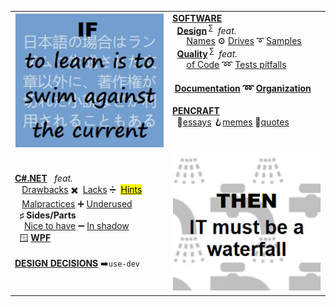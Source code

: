<table> 
 <tr valign="top">
    <td width="50%">
      <picture><img src="README+/_rsc/_img/memes/learn_is_swim.jpg" alt="If to learn is to swim against the current ..." /><picture>
    </td><td width="50%">
     <a href="README+/software/ArcDeco"><b>SOFTWARE</b></a><br/>
     &nbsp;&nbsp;<a href="README+/software/design/"><b>Design</b></a>&thinsp;<sup>∑</sup>&nbsp;&nbsp;<i>feat.</i>
          <br />
     &nbsp;&nbsp;&nbsp;&nbsp;&nbsp;&nbsp;<a href="README+/software/design/names">Names</a>
     ⚙️
      <a href="README+/software/design/drive/">Drives</a>
     ➰
     <a href="README+/software/design/samples">Samples</a><br/>
     &nbsp;&nbsp;<a href="README+/software/QA/"><b>Quality</b></a>&thinsp;<sup>∑</sup>&nbsp;&nbsp;<i>feat.</i>
          <br />
      &nbsp;&nbsp;&nbsp;&nbsp;&nbsp;&nbsp;<a href="README+/software/QA/README+/code-quality.md">of Code</a> 
    ➿
     <a href="README+/software/QA/README+/tests-pitfalls.md">Tests pitfalls</a>    
          <h4>
     &nbsp;<a href="README+/software/docu"><b>Documentation</b></a>
     ➿
     <a href="README+/software/mngmnt"><b>Organization</b></a>
            </h4>
     <a href="README+/pencraft"><b>PENCRAFT</b></a>
              <br/>
      &nbsp;&nbsp;🥱<a href="README+/pencraft/README+/essays/README.md">essays</a> 🪝<a href="README+/pencraft/README+/memes">memes</a> 🥨<a href="README+/pencraft/README+/quotes/README.md">quotes</a>
     </td>
</tr><tr></tr><tr><td>
<a href="README+/.net/"><b>C#.NET</b></a>&nbsp;&nbsp;&nbsp;<i>feat.</i><br/>
&nbsp;&nbsp;&nbsp;<a href="README+/.net/README+/cs-drawbacks.md">Drawbacks</a>&nbsp;✖️&nbsp;
<a href="README+/.net/README+/cs-lacks.md">Lacks</a>&nbsp;➗&nbsp;
  <a href="README+/.net/README+/cs-hints.md"><mark>Hints</mark></a>
 <br/>
&nbsp;&nbsp;&nbsp;<a href="README+/.net/README+/cs-malpractice.md">Malpractices</a>&nbsp;➕&nbsp;<a href="README+/.net/README+/cs-feat_underused.md">Underused</a>
 <br />
 &nbsp;&nbsp;<b>♯</b>&nbsp;<b>Sides/Parts</b>
   <br/>
&nbsp;&nbsp;&nbsp;&nbsp;<a href="README+/.net/README+/parts/cs-lacks-parts.md">Nice to have</a>&nbsp;➖&nbsp;<a href="README+/.net/README+/parts/cs-feat_shadow.md">In shadow</a><br/>
  &nbsp;&nbsp;🪟&nbsp;<a href="README+/.net/README+/wpf"><b>WPF</b></a><br/>
      <br/>
     <b><a href="https://github.com/Kyriosity/use-dev/blob/main/README+/decisions">DESIGN DECISIONS</a></b>&nbsp;➡️<code>use-dev</code>
</td><td>
      <picture><img src="README+/_rsc/_img/memes/IT_is_waterfall.jpg" alt="... then IT must be a waterfall" /><picture>
     </td>
</table>
